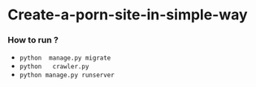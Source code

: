 # Create-a-porn-site-in-simple-way


### How to run ?
-  `python  manage.py migrate` 
-  `python   crawler.py`
- `python manage.py runserver`


